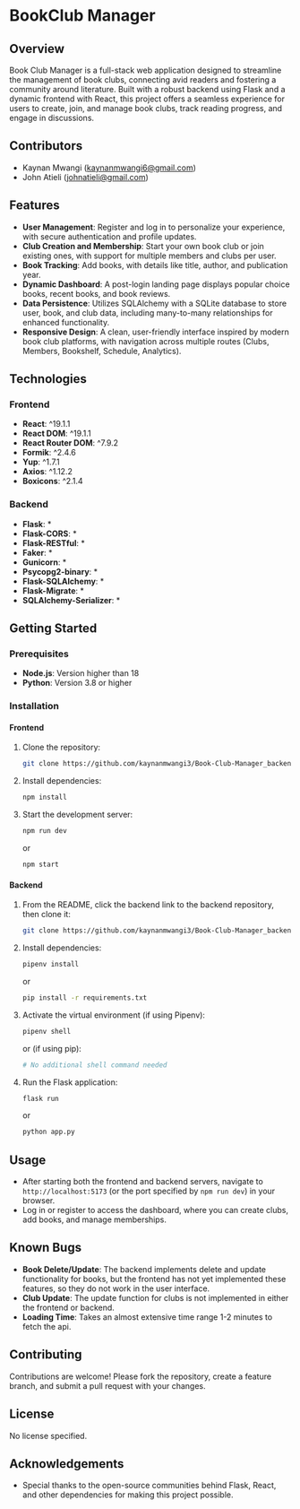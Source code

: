 # BookClub Manager

## Overview
Book Club Manager is a full-stack web application designed to streamline the management of book clubs, connecting avid readers and fostering a community around literature. Built with a robust backend using Flask and a dynamic frontend with React, this project offers a seamless experience for users to create, join, and manage book clubs, track reading progress, and engage in discussions.

## Contributors
- Kaynan Mwangi (kaynanmwangi6@gmail.com)
- John Atieli (johnatieli@gmail.com)

## Features
- **User Management**: Register and log in to personalize your experience, with secure authentication and profile updates.
- **Club Creation and Membership**: Start your own book club or join existing ones, with support for multiple members and clubs per user.
- **Book Tracking**: Add books, with details like title, author, and publication year.
- **Dynamic Dashboard**: A post-login landing page displays popular choice books, recent books, and book reviews.
- **Data Persistence**: Utilizes SQLAlchemy with a SQLite database to store user, book, and club data, including many-to-many relationships for enhanced functionality.
- **Responsive Design**: A clean, user-friendly interface inspired by modern book club platforms, with navigation across multiple routes (Clubs, Members, Bookshelf, Schedule, Analytics).

## Technologies
### Frontend
- **React**: ^19.1.1
- **React DOM**: ^19.1.1
- **React Router DOM**: ^7.9.2
- **Formik**: ^2.4.6
- **Yup**: ^1.7.1
- **Axios**: ^1.12.2
- **Boxicons**: ^2.1.4

### Backend
- **Flask**: *
- **Flask-CORS**: *
- **Flask-RESTful**: *
- **Faker**: *
- **Gunicorn**: *
- **Psycopg2-binary**: *
- **Flask-SQLAlchemy**: *
- **Flask-Migrate**: *
- **SQLAlchemy-Serializer**: *

## Getting Started

### Prerequisites
- **Node.js**: Version higher than 18
- **Python**: Version 3.8 or higher

### Installation

#### Frontend
1. Clone the repository:  
   ```bash
   git clone https://github.com/kaynanmwangi3/Book-Club-Manager_backend
   ```
2. Install dependencies:  
   ```bash
   npm install
   ```
3. Start the development server:  
   ```bash
   npm run dev
   ```
   or  
   ```bash
   npm start
   ```

#### Backend
1. From the README, click the backend link to the backend repository, then clone it:  
   ```bash
   git clone https://github.com/kaynanmwangi3/Book-Club-Manager_backend
   ```
2. Install dependencies:  
   ```bash
   pipenv install
   ```
   or  
   ```bash
   pip install -r requirements.txt
   ```
3. Activate the virtual environment (if using Pipenv):  
   ```bash
   pipenv shell
   ```
   or (if using pip):  
   ```bash
   # No additional shell command needed
   ```
4. Run the Flask application:  
   ```bash
   flask run
   ```
   or  
   ```bash
   python app.py
   ```

## Usage
- After starting both the frontend and backend servers, navigate to `http://localhost:5173` (or the port specified by `npm run dev`) in your browser.
- Log in or register to access the dashboard, where you can create clubs, add books, and manage memberships.

## Known Bugs
- **Book Delete/Update**: The backend implements delete and update functionality for books, but the frontend has not yet implemented these features, so they do not work in the user interface.
- **Club Update**: The update function for clubs is not implemented in either the frontend or backend.
- **Loading Time**: Takes an almost extensive time range 1-2 minutes to fetch the api.

## Contributing
Contributions are welcome! Please fork the repository, create a feature branch, and submit a pull request with your changes.

## License
No license specified.

## Acknowledgements
- Special thanks to the open-source communities behind Flask, React, and other dependencies for making this project possible.

